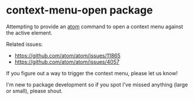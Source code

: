 # context-menu-open package

Attempting to provide an [atom](https://github.com/atom/atom) command to open a context menu against the active element.


Related issues:
-	https://github.com/atom/atom/issues/11865
-	https://github.com/atom/atom/issues/4057


If you figure out a way to trigger the context menu, please let us know!


I'm new to package development so if you spot I've missed anything (large or small), please shout.
